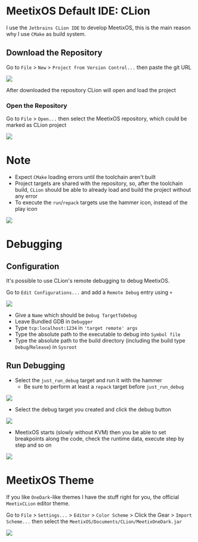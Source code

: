# MeetixOS Default IDE: CLion

I use the `Jetbrains CLion IDE` to develop MeetixOS, this is the main reason why I use `CMake` as build system.

## Download the Repository

Go to `File` > `New` > `Project from Version Control...` then paste the git URL

<img src="https://github.com/MarcoCicognani/MeetixOS/tree/master/Documents/CLion/Images/GetMeetixOSFromVCS.png">

After downloaded the repository CLion will open and load the project

### Open the Repository

Go to `File` > `Open...` then select the MeetixOS repository, which could be marked as CLion project

<img src="https://github.com/MarcoCicognani/MeetixOS/tree/master/Documents/CLion/Images/MeetixOSCLionProject.png">

# Note

- Expect `CMake` loading errors until the toolchain aren't built
- Project targets are shared with the repository, so, after the toolchain build, `CLion` should be able to already load
  and build the project without any error
- To execute the `run`/`repack` targets use the hammer icon, instead of the play icon

<img src="https://github.com/MarcoCicognani/MeetixOS/tree/master/Documents/CLion/Images/CLionTarget.png">

# Debugging

## Configuration

It's possible to use CLion's remote debugging to debug MeetixOS.

Go to `Edit Configurations...` and add a `Remote Debug` entry using `+`

<img src="https://github.com/MarcoCicognani/MeetixOS/tree/master/Documents/CLion/Images/RemoteDebug.png">

- Give a `Name` which should be `Debug TargetToDebug`
- Leave Bundled GDB in `Debugger`
- Type `tcp:localhost:1234` in `'target remote' args`
- Type the absolute path to the executable to debug into `Symbol file`
- Type the absolute path to the build directory (including the build type `Debug`/`Release`) in `Sysroot`

## Run Debugging

- Select the `just_run_debug` target and run it with the hammer
    - Be sure to perform at least a `repack` target before `just_run_debug`

<img src="https://github.com/MarcoCicognani/MeetixOS/tree/master/Documents/CLion/Images/JustRunDebug.png">

- Select the debug target you created and click the debug button

<img src="https://github.com/MarcoCicognani/MeetixOS/tree/master/Documents/CLion/Images/DebugEcho.png">

- MeetixOS starts (slowly without KVM) then you be able to set breakpoints along the code, check the runtime data,
  execute step by step and so on

<img src="https://github.com/MarcoCicognani/MeetixOS/tree/master/Documents/CLion/Images/Debug.png">

# MeetixOS Theme

If you like `OneDark`-like themes I have the stuff right for you, the official `MeetixCLion` editor theme.

Go to `File` > `Settings...` > `Editor` > `Color Scheme` > Click the Gear > `Import Scheme...` then select
the `MeetixOS/Documents/CLion/MeetixOneDark.jar`

<img src="https://github.com/MarcoCicognani/MeetixOS/tree/master/Documents/CLion/Images/Theme.png">